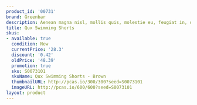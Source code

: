 ```yaml
---
product_id: '00731'
brand: Greenbar
description: Aenean magna nisl, mollis quis, molestie eu, feugiat in, orci.
title: Qux Swimming Shorts
skus:
- available: true
  condition: New
  currentPrice: '28.3'
  discount: '0.42'
  oldPrice: '48.39'
  promotion: true
  sku: S0073101
  skuName: Qux Swimming Shorts - Brown
  thumbnailURL: http://pcas.io/300/300?seed=S0073101
  imageURL: http://pcas.io/600/600?seed=S0073101
layout: product
---
```

